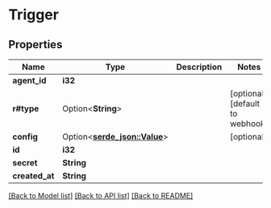 # Trigger

## Properties

Name | Type | Description | Notes
------------ | ------------- | ------------- | -------------
**agent_id** | **i32** |  | 
**r#type** | Option<**String**> |  | [optional][default to webhook]
**config** | Option<[**serde_json::Value**](.md)> |  | [optional]
**id** | **i32** |  | 
**secret** | **String** |  | 
**created_at** | **String** |  | 

[[Back to Model list]](../README.md#documentation-for-models) [[Back to API list]](../README.md#documentation-for-api-endpoints) [[Back to README]](../README.md)


